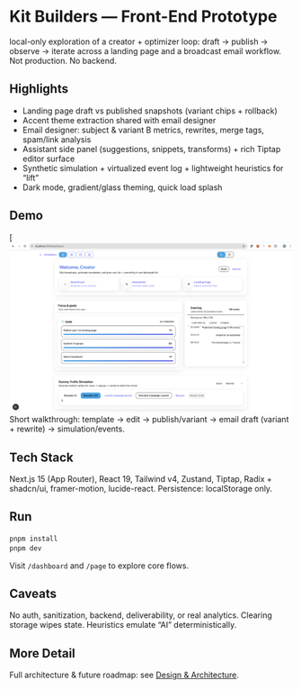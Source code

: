 # Kit Builders — Front-End Prototype

local-only exploration of a creator + optimizer loop: draft → publish → observe → iterate across a landing page and a broadcast email workflow. Not production. No backend.

## Highlights

- Landing page draft vs published snapshots (variant chips + rollback)
- Accent theme extraction shared with email designer
- Email designer: subject & variant B metrics, rewrites, merge tags, spam/link analysis
- Assistant side panel (suggestions, snippets, transforms) + rich Tiptap editor surface
- Synthetic simulation + virtualized event log + lightweight heuristics for “lift”
- Dark mode, gradient/glass theming, quick load splash

## Demo

[![Watch the demo](./docs/demo-poster.png)
Short walkthrough: template → edit → publish/variant → email draft (variant + rewrite) → simulation/events.

## Tech Stack

Next.js 15 (App Router), React 19, Tailwind v4, Zustand, Tiptap, Radix + shadcn/ui, framer-motion, lucide-react. Persistence: localStorage only.

## Run

```bash
pnpm install
pnpm dev
```

Visit `/dashboard` and `/page` to explore core flows.

## Caveats

No auth, sanitization, backend, deliverability, or real analytics. Clearing storage wipes state. Heuristics emulate “AI” deterministically.

## More Detail

Full architecture & future roadmap: see [Design & Architecture](./design_doc.md).
